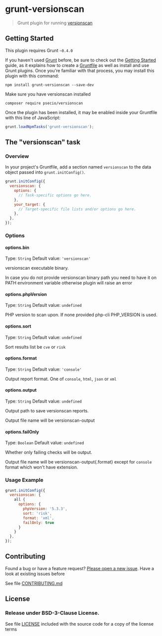# grunt-versionscan

> Grunt plugin for running [versionscan](https://github.com/psecio/versionscan)

## Getting Started
This plugin requires Grunt `~0.4.0`

If you haven't used [Grunt](http://gruntjs.com/) before, be sure to check out the [Getting Started](http://gruntjs.com/getting-started) guide, as it explains how to create a [Gruntfile](http://gruntjs.com/sample-gruntfile) as well as install and use Grunt plugins. Once you're familiar with that process, you may install this plugin with this command:

```shell
npm install grunt-versionscan --save-dev
```

Make sure you have versionscan installed

```shell
composer require psecio/versionscan
```

Once the plugin has been installed, it may be enabled inside your Gruntfile with this line of JavaScript:

```js
grunt.loadNpmTasks('grunt-versionscan');
```

## The "versionscan" task

### Overview
In your project's Gruntfile, add a section named `versionscan` to the data object passed into `grunt.initConfig()`.

```js
grunt.initConfig({
  versionscan: {
    options: {
      // Task-specific options go here.
    },
    your_target: {
      // Target-specific file lists and/or options go here.
    },
  },
});
```

### Options

#### options.bin
Type: `String`
Default value: `'versionscan'`

versionscan executable binary.

In case you do not provide versionscan binary path you need to have it on PATH environment variable otherwise plugin will raise an error

#### options.phpVersion
Type: `String`
Default value: `undefined`

PHP version to scan upon. If none provided php-cli PHP_VERSION is used.

#### options.sort
Type: `String`
Default value: `undefined`

Sort results list be `cve` or `risk`

#### options.format
Type: `String`
Default value: `'console'`

Output report format. One of `console`, `html`, `json` or `xml`

#### options.output
Type: `String`
Default value: `undefined`

Output path to save versionscan reports.

Output file name will be versionscan-output

#### options.failOnly
Type: `Boolean`
Default value: `undefined`

Whether only failing checks will be output.

Output file name will be versionscan-output{.format} except for `console` format which won't have extension.

### Usage Example

```js
grunt.initConfig({
  versionscan: {
    all {
      options: {
        phpVersion: '5.3.3',
        sort: 'risk',
        format: 'xml',
        failOnly: true
      }
    }
  },
});
```

## Contributing

Found a bug or have a feature request? [Please open a new issue](https://github.com/juliangut/grunt-versionscan/issues). Have a look at existing issues before

See file [CONTRIBUTING.md](https://github.com/juliangut/grunt-versionscan/blob/master/CONTRIBUTING.md)

## License

### Release under BSD-3-Clause License.

See file [LICENSE](https://github.com/juliangut/grunt-versionscan/blob/master/LICENSE) included with the source code for a copy of the license terms
